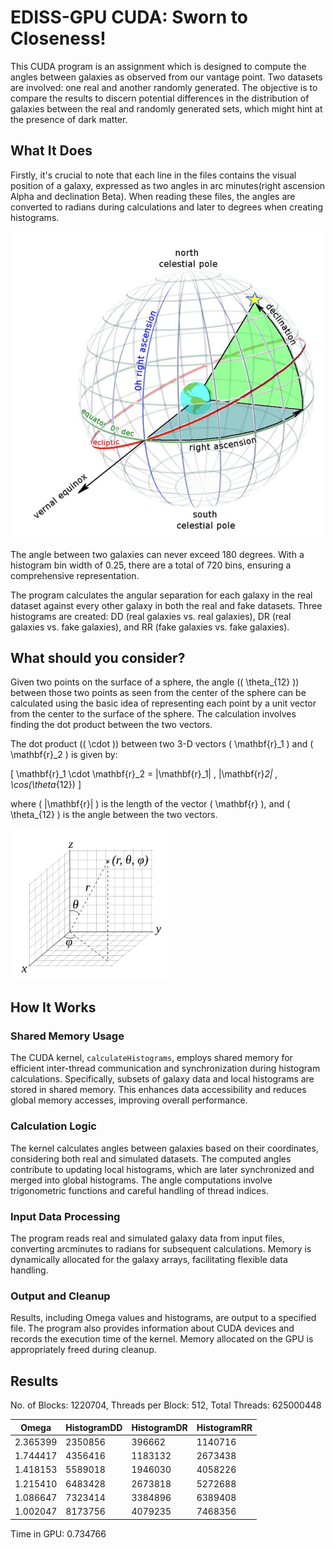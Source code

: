 # EDISS-GPU CUDA: Sworn to Closeness!

This CUDA program is an assignment which is designed to compute the angles between galaxies as observed from our vantage point. Two datasets are involved: one real and another randomly generated. The objective is to compare the results to discern potential differences in the distribution of galaxies between the real and randomly generated sets, which might hint at the presence of dark matter.

## What It Does

Firstly, it's crucial to note that each line in the files contains the visual position of a galaxy, expressed as two angles in arc minutes(right ascension Alpha and declination Beta). When reading these files, the angles are converted to radians during calculations and later to degrees when creating histograms.

![Right ascension Alpha and declination Beta](img/alphabeta.png)


The angle between two galaxies can never exceed 180 degrees. With a histogram bin width of 0.25, there are a total of 720 bins, ensuring a comprehensive representation.

The program calculates the angular separation for each galaxy in the real dataset against every other galaxy in both the real and fake datasets. Three histograms are created: DD (real galaxies vs. real galaxies), DR (real galaxies vs. fake galaxies), and RR (fake galaxies vs. fake galaxies).

## What should you consider? 

Given two points on the surface of a sphere, the angle (\( \theta_{12} \)) between those two points as seen from the center of the sphere can be calculated using the basic idea of representing each point by a unit vector from the center to the surface of the sphere. The calculation involves finding the dot product between the two vectors.

The dot product (\( \cdot \)) between two 3-D vectors \( \mathbf{r}_1 \) and \( \mathbf{r}_2 \) is given by:

\[ \mathbf{r}_1 \cdot \mathbf{r}_2 = |\mathbf{r}_1| \, |\mathbf{r}_2| \, \cos(\theta_{12}) \]

where \( |\mathbf{r}| \) is the length of the vector \( \mathbf{r} \), and \( \theta_{12} \) is the angle between the two vectors.
<!-- ![Calculating the angle between random two points in a surface of a sphere](img/anglecalculation.png) -->
<img src="img/anglecalculation.png" alt="Calculating the angle between random two points in a surface of a sphere" style="width:50%;">



## How It Works

### Shared Memory Usage

The CUDA kernel, `calculateHistograms`, employs shared memory for efficient inter-thread communication and synchronization during histogram calculations. Specifically, subsets of galaxy data and local histograms are stored in shared memory. This enhances data accessibility and reduces global memory accesses, improving overall performance.

### Calculation Logic

The kernel calculates angles between galaxies based on their coordinates, considering both real and simulated datasets. The computed angles contribute to updating local histograms, which are later synchronized and merged into global histograms. The angle computations involve trigonometric functions and careful handling of thread indices.

### Input Data Processing

The program reads real and simulated galaxy data from input files, converting arcminutes to radians for subsequent calculations. Memory is dynamically allocated for the galaxy arrays, facilitating flexible data handling.

### Output and Cleanup

Results, including Omega values and histograms, are output to a specified file. The program also provides information about CUDA devices and records the execution time of the kernel. Memory allocated on the GPU is appropriately freed during cleanup.


## Results

No. of Blocks: 1220704, Threads per Block: 512, Total Threads: 625000448

| Omega      | HistogramDD | HistogramDR | HistogramRR |
|------------|-------------|-------------|-------------|
| 2.365399   | 2350856     | 396662      | 1140716     |
| 1.744417   | 4356416     | 1183132     | 2673438     |
| 1.418153   | 5589018     | 1946030     | 4058226     |
| 1.215410   | 6483428     | 2673818     | 5272688     |
| 1.086647   | 7323414     | 3384896     | 6389408     |
| 1.002047   | 8173756     | 4079235     | 7468356     |

Time in GPU: 0.734766
